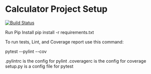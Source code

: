 # Calculator Project Setup
[![Build Status](https://app.travis-ci.com/karthik-Chandr/calc2.svg?branch=Refactor)](https://app.travis-ci.com/karthik-Chandr/calc2)

Run Pip Install
pip install -r requirements.txt

To run tests, Lint, and Coverage report use this command:

pytest  --pylint --cov

.pylintrc is the config for pylint
.coveragerc is the config for coverage
setup.py is a config file for pytest
